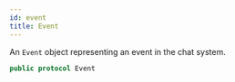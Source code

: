 ```yaml
---
id: event 
title: Event
--- 
```


An `Event` object representing an event in the chat system.

``` swift
public protocol Event 
```
